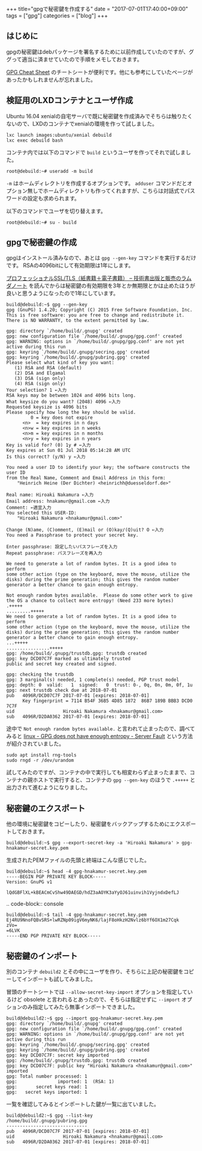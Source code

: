 +++
title="gpgで秘密鍵を作成する"
date = "2017-07-01T17:40:00+09:00"
tags = ["gpg"]
categories = ["blog"]
+++


## はじめに

gpgの秘密鍵はdebパッケージを署名するために以前作成していたのですが、ググって適当に済ませていたので手順をメモしておきます。

[GPG Cheat Sheet](http://irtfweb.ifa.hawaii.edu/~lockhart/gpg/) のチートシートが便利です。他にも参考にしていたページがあったかもしれませんが忘れました。

## 検証用のLXDコンテナとユーザ作成

Ubuntu 16.04 xenialの自宅サーバで既に秘密鍵を作成済みでそちらは触りたくないので、LXDのコンテナでxenialの環境を作って試しました。

```console
lxc launch images:ubuntu/xenial debuild
lxc exec debuild bash
```

コンテナ内では以下のコマンドで `build` というユーザを作ってそれで試しました。

```console
root@debuild:~# useradd -m build
```

`-m` はホームディレクトリを作成するオプションです。
`adduser` コマンドだとオプション無しでホームディレクトリも作ってくれますが、こちらは対話式でパスワードの設定も求められます。

以下のコマンドでユーザを切り替えます。

```console
root@debuild:~# su - build
```

## gpgで秘密鍵の作成

gpgはインストール済みなので、あとは `gpg --gen-key` コマンドを実行するだけです。
RSAの4096bitにして有効期限は1年にします。

[プロフェッショナルSSL/TLS（紙書籍＋電子書籍） – 技術書出版と販売のラムダノート](https://www.lambdanote.com/products/tls) を読んでからは秘密鍵の有効期限を3年とか無期限とかは止めたほうが良いと思うようになったので1年にしています。

```console
build@debuild:~$ gpg --gen-key
gpg (GnuPG) 1.4.20; Copyright (C) 2015 Free Software Foundation, Inc.
This is free software: you are free to change and redistribute it.
There is NO WARRANTY, to the extent permitted by law.

gpg: directory `/home/build/.gnupg' created
gpg: new configuration file `/home/build/.gnupg/gpg.conf' created
gpg: WARNING: options in `/home/build/.gnupg/gpg.conf' are not yet active during this run
gpg: keyring `/home/build/.gnupg/secring.gpg' created
gpg: keyring `/home/build/.gnupg/pubring.gpg' created
Please select what kind of key you want:
   (1) RSA and RSA (default)
   (2) DSA and Elgamal
   (3) DSA (sign only)
   (4) RSA (sign only)
Your selection? 1 ←入力
RSA keys may be between 1024 and 4096 bits long.
What keysize do you want? (2048) 4096 ←入力
Requested keysize is 4096 bits
Please specify how long the key should be valid.
         0 = key does not expire
      <n>  = key expires in n days
      <n>w = key expires in n weeks
      <n>m = key expires in n months
      <n>y = key expires in n years
Key is valid for? (0) 1y # ←入力
Key expires at Sun 01 Jul 2018 05:14:28 AM UTC
Is this correct? (y/N) y ←入力

You need a user ID to identify your key; the software constructs the user ID
from the Real Name, Comment and Email Address in this form:
    "Heinrich Heine (Der Dichter) <heinrichh@duesseldorf.de>"

Real name: Hiroaki Nakamura ←入力
Email address: hnakamur@gmail.com ←入力
Comment: ←適宜入力
You selected this USER-ID:
    "Hiroaki Nakamura <hnakamur@gmail.com>"

Change (N)ame, (C)omment, (E)mail or (O)kay/(Q)uit? O ←入力
You need a Passphrase to protect your secret key.

Enter passphrase: 設定したいパスフレーズを入力
Repeat passphrase: パスフレーズを再入力

We need to generate a lot of random bytes. It is a good idea to perform
some other action (type on the keyboard, move the mouse, utilize the
disks) during the prime generation; this gives the random number
generator a better chance to gain enough entropy.

Not enough random bytes available.  Please do some other work to give
the OS a chance to collect more entropy! (Need 233 more bytes)
.+++++
.........+++++
We need to generate a lot of random bytes. It is a good idea to perform
some other action (type on the keyboard, move the mouse, utilize the
disks) during the prime generation; this gives the random number
generator a better chance to gain enough entropy.
...+++++
................+++++
gpg: /home/build/.gnupg/trustdb.gpg: trustdb created
gpg: key DCD07C7F marked as ultimately trusted
public and secret key created and signed.

gpg: checking the trustdb
gpg: 3 marginal(s) needed, 1 complete(s) needed, PGP trust model
gpg: depth: 0  valid:   1  signed:   0  trust: 0-, 0q, 0n, 0m, 0f, 1u
gpg: next trustdb check due at 2018-07-01
pub   4096R/DCD07C7F 2017-07-01 [expires: 2018-07-01]
      Key fingerprint = 7114 B54F 36B5 4D85 1872  86B7 189B BBB3 DCD0 7C7F
uid                  Hiroaki Nakamura <hnakamur@gmail.com>
sub   4096R/D2DA0362 2017-07-01 [expires: 2018-07-01]
```

途中で `Not enough random bytes available.` と言われて止まったので、調べてみると
[linux - GPG does not have enough entropy - Server Fault](https://serverfault.com/questions/214605/gpg-does-not-have-enough-entropy/214618#214618) という方法が紹介されていました。

```console
sudo apt install rng-tools
sudo rngd -r /dev/urandom
```

試してみたのですが、コンテナの中で実行しても相変わらず止まったままで、コンテナの親ホストで実行すると、コンテナの `gpg --gen-key` のほうで `.+++++` と出力されて進むようになりました。

## 秘密鍵のエクスポート

他の環境に秘密鍵をコピーしたり、秘密鍵をバックアップするためにエクスポートしておきます。

```console
build@debuild:~$ gpg --export-secret-key -a 'Hiroaki Nakamura' > gpg-hnakamur-secret.key.pem
```

生成されたPEMファイルの先頭と終端はこんな感じでした。

```console
build@debuild:~$ head -4 gpg-hnakamur-secret.key.pem
-----BEGIN PGP PRIVATE KEY BLOCK-----
Version: GnuPG v1

lQdGBFlXL+kBEACmCvShw49DAEGD/hdZ3aAOYK3aYyOJ61uinvih1VyjndxDefLJ
```

.. code-block:: console

    build@debuild:~$ tail -4 gpg-hnakamur-secret.key.pem
    Ej4RU9NnoFQBvSRS+lwRZNp09igV6myNK6/lajF8oHkzH2Nvlz6bYf6OX1m27Cqk
    zVo=
    =6LVK
    -----END PGP PRIVATE KEY BLOCK-----

## 秘密鍵のインポート

別のコンテナ `debuild2` とその中にユーザを作り、そちらに上記の秘密鍵をコピーしてインポートも試してみました。

冒頭のチートシートでは `--allow-secret-key-import` オプションを指定しているけど obsolete と言われるとあったので、そちらは指定せずに `--import` オプションのみ指定してみたら無事インポートできました。

```console
build@debuild2:~$ gpg --import gpg-hnakamur-secret.key.pem
gpg: directory `/home/build/.gnupg' created
gpg: new configuration file `/home/build/.gnupg/gpg.conf' created
gpg: WARNING: options in `/home/build/.gnupg/gpg.conf' are not yet active during this run
gpg: keyring `/home/build/.gnupg/secring.gpg' created
gpg: keyring `/home/build/.gnupg/pubring.gpg' created
gpg: key DCD07C7F: secret key imported
gpg: /home/build/.gnupg/trustdb.gpg: trustdb created
gpg: key DCD07C7F: public key "Hiroaki Nakamura <hnakamur@gmail.com>" imported
gpg: Total number processed: 1
gpg:               imported: 1  (RSA: 1)
gpg:       secret keys read: 1
gpg:   secret keys imported: 1
```

一覧を確認してみるとインポートした鍵が一覧に出ていました。

```console
build@debuild2:~$ gpg --list-key
/home/build/.gnupg/pubring.gpg
------------------------------
pub   4096R/DCD07C7F 2017-07-01 [expires: 2018-07-01]
uid                  Hiroaki Nakamura <hnakamur@gmail.com>
sub   4096R/D2DA0362 2017-07-01 [expires: 2018-07-01]
